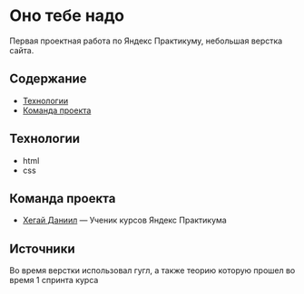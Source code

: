 # Оно тебе надо
Первая проектная работа по Яндекс Практикуму, небольшая верстка сайта.

## Содержание
- [Технологии](#технологии)
- [Команда проекта](#команда-проекта)

## Технологии
- html
- css

## Команда проекта

- [Хегай Даниил]() — Ученик курсов Яндекс Практикума

## Источники
Во время верстки использовал гугл, а также теорию которую прошел во время 1 спринта курса